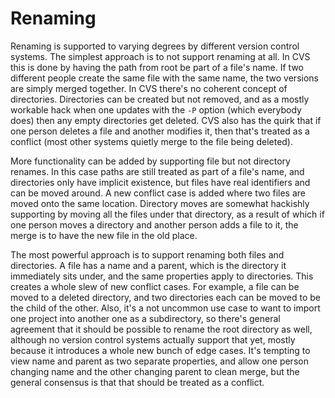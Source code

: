 # Renaming

Renaming is supported to varying degrees by different version control systems. The simplest approach is to not support renaming at all. In CVS this is done by having the path from root be part of a file's name. If two different people create the same file with the same name, the two versions are simply merged together. In CVS there's no coherent concept of directories. Directories can be created but not removed, and as a mostly workable hack when one updates with the `-P` option (which everybody does) then any empty directories get deleted. CVS also has the quirk that if one person deletes a file and another modifies it, then that's treated as a conflict (most other systems quietly merge to the file being deleted).

More functionality can be added by supporting file but not directory renames. In this case paths are still treated as part of a file's name, and directories only have implicit existence, but files have real identifiers and can be moved around. A new conflict case is added where two files are moved onto the same location. Directory moves are somewhat hackishly supporting by moving all the files under that directory, as a result of which if one person moves a directory and another person adds a file to it, the merge is to have the new file in the old place.

The most powerful approach is to support renaming both files and directories. A file has a name and a parent, which is the directory it immediately sits under, and the same properties apply to directories. This creates a whole slew of new conflict cases. For example, a file can be moved to a deleted directory, and two directories each can be moved to be the child of the other. Also, it's a not uncommon use case to want to import one project into another one as a subdirectory, so there's general agreement that it should be possible to rename the root directory as well, although no version control systems actually support that yet, mostly because it introduces a whole new bunch of edge cases. It's tempting to view name and parent as two separate properties, and allow one person changing name and the other changing parent to clean merge, but the general consensus is that that should be treated as a conflict.
